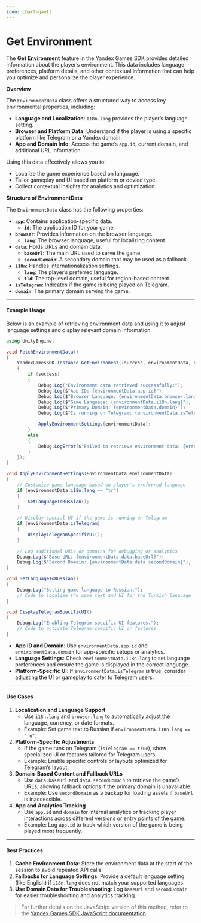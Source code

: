 ```yaml
---
icon: chart-gantt
---
```


# Get Environment

The **Get Environment** feature in the Yandex Games SDK provides detailed information about the player’s environment. This data includes language preferences, platform details, and other contextual information that can help you optimize and personalize the player experience.

**Overview**

The `EnvironmentData` class offers a structured way to access key environmental properties, including:

* **Language and Localization**: `I18n.lang` provides the player’s language setting.
* **Browser and Platform Data**: Understand if the player is using a specific platform like Telegram or a Yandex domain.
* **App and Domain Info**: Access the game’s `app.id`, current domain, and additional URL information.

Using this data effectively allows you to:

* Localize the game experience based on language.
* Tailor gameplay and UI based on platform or device type.
* Collect contextual insights for analytics and optimization.

**Structure of EnvironmentData**

The `EnvironmentData` class has the following properties:

* **`app`**: Contains application-specific data.
  * **`id`**: The application ID for your game.
* **`browser`**: Provides information on the browser language.
  * **`lang`**: The browser language, useful for localizing content.
* **`data`**: Holds URLs and domain data.
  * **`baseUrl`**: The main URL used to serve the game.
  * **`secondDomain`**: A secondary domain that may be used as a fallback.
* **`i18n`**: Handles internationalization settings.
  * **`lang`**: The player’s preferred language.
  * **`tld`**: The top-level domain, useful for region-based content.
* **`isTelegram`**: Indicates if the game is being played on Telegram.
* **`domain`**: The primary domain serving the game.

***

#### **Example Usage**

Below is an example of retrieving environment data and using it to adjust language settings and display relevant domain information.

```csharp
using UnityEngine;

void FetchEnvironmentData()
{
    YandexGamesSDK.Instance.GetEnvironment((success, environmentData, error) =>
    {
        if (success)
        {
            Debug.Log("Environment data retrieved successfully:");
            Debug.Log($"App ID: {environmentData.app.id}");
            Debug.Log($"Browser Language: {environmentData.browser.lang}");
            Debug.Log($"Game Language: {environmentData.i18n.lang}");
            Debug.Log($"Primary Domain: {environmentData.domain}");
            Debug.Log($"Is running on Telegram: {environmentData.isTelegram}");

            ApplyEnvironmentSettings(environmentData);
        }
        else
        {
            Debug.LogError($"Failed to retrieve environment data: {error}");
        }
    });
}

void ApplyEnvironmentSettings(EnvironmentData environmentData)
{
    // Customize game language based on player's preferred language
    if (environmentData.i18n.lang == "tr")
    {
        SetLanguageToRussian();
    }

    // Display special UI if the game is running on Telegram
    if (environmentData.isTelegram)
    {
        DisplayTelegramSpecificUI();
    }

    // Log additional URLs or domains for debugging or analytics
    Debug.Log($"Base URL: {environmentData.data.baseUrl}");
    Debug.Log($"Second Domain: {environmentData.data.secondDomain}");
}

void SetLanguageToRussian()
{
    Debug.Log("Setting game language to Russian.");
    // Code to localize the game text and UI for the Turkish language
}

void DisplayTelegramSpecificUI()
{
    Debug.Log("Enabling Telegram-specific UI features.");
    // Code to activate Telegram-specific UI or features
}
```

* **App ID and Domain**: Use `environmentData.app.id` and `environmentData.domain` for app-specific setups or analytics.
* **Language Settings**: Check `environmentData.i18n.lang` to set language preferences and ensure the game is displayed in the correct language.
* **Platform-Specific UI**: If `environmentData.isTelegram` is true, consider adjusting the UI or gameplay to cater to Telegram users.

***

#### **Use Cases**

1. **Localization and Language Support**
   * Use `i18n.lang` and `browser.lang` to automatically adjust the language, currency, or date formats.
   * Example: Set game text to Russian if `environmentData.i18n.lang == "ru"`.
2. **Platform-Specific Adjustments**
   * If the game runs on Telegram (`isTelegram == true`), show specialized UI or features tailored for Telegram users.
   * Example: Enable specific controls or layouts optimized for Telegram’s layout.
3. **Domain-Based Content and Fallback URLs**
   * Use `data.baseUrl` and `data.secondDomain` to retrieve the game’s URLs, allowing fallback options if the primary domain is unavailable.
   * Example: Use `secondDomain` as a backup for loading assets if `baseUrl` is inaccessible.
4. **App and Analytics Tracking**
   * Use `app.id` and `domain` for internal analytics or tracking player interactions across different versions or entry points of the game.
   * Example: Log `app.id` to track which version of the game is being played most frequently.

***

#### **Best Practices**

1. **Cache Environment Data**: Store the environment data at the start of the session to avoid repeated API calls.
2. **Fallbacks for Language Settings**: Provide a default language setting (like English) if `i18n.lang` does not match your supported languages.
3. **Use Domain Data for Troubleshooting**: Log `baseUrl` and `secondDomain` for easier troubleshooting and analytics tracking.

> For further details on the JavaScript version of this method, refer to the [Yandex Games SDK JavaScript documentation](https://yandex.ru/dev/games/doc/en/sdk/sdk-environment).
